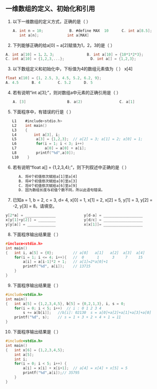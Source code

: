 ## 一维数组的定义、初始化和引用

1. 以下一维数组的定义方式，正确的是（    ）

      ```c
      A. int n = 10;			B. #define MAX  10		C. int a[8.5];			D. int a[];
         int a[n];			   int a[MAX]
      ```

2. 下列能够正确的给a[0] ~ a[2]赋值为1，2，3的是（        ）

```c
A. int a[10] = 1、2、3;				B. int a[10] = {10*1*2*3};
C. int a[10] = {1,2,3,...};            D. int a[] = {1,2,3};
```

3. 以下数组定义和初始化中，下标值为4的数组元素值为（       ）  x[4]

```c
float x[10] = {1, 2.5, 3, 4.5, 5.2, 6.2, 9};
A. 4.5 		B. 4		C. 5.2		D. 5
```

4. 若有说明“int a[3];”，则对数组a中元素的正确引用是（    ）

   ```c
   A. [3]					B. a(2)					C. a[1]				D. a[-2]
   ```

5. 下面程序中，有错误的行是（      ）

```c
   L1    #include<stdio.h>
   L2    int main()
   L3    {
   L4        int a[3], i; 
   L5    	  a[3] = {1,2,3};  // a[2] = 3; a[1] = 2; a[0] = 1;
   L6		  for(i = 1; i < 3; i++)
   L7             a[0] = a[0] + a[i];
   L8         printf("%d",a[0]);
   L10	  }
```

6. 若有说明“float a[] = {1,2,3,4};”，则下列叙述中正确的是（    ）

```tex
      A. 将4个初值依次赋给a[1]至a[4]
      B. 将4个初值依次赋给a[0]至a[3]
      C. 将4个初值依次赋给a[6]至a[9]
      D. 因为数组长度与初值个数不同，所以此语句错误。
```

7. 已知a = 1, b = 2, c = 3, d= 4, x[0] = 1, x[1] = 2, x[2] = 5, y[1] = 3, y[2] = -2, y[3] = 8。请填空。

```c
y[2*a] = ______________				y[d-a] = __________________
x[y[1]+y[2]] = ________				y[d/c] = __________________
y[y[a]] = _____________				x[x[1]]= __________________
```

8. 下面程序输出结果是（        ）

```c
#incluce<stdio.h>
int main()
{   int i, a[5] = {0};         // a[0]   a[1]   a[2]  a[3]  a[4]
    for(i = 1; i <= 4; i++){   //  0      1      3     7     15
        a[i] = a[i-1]*2 + 1;   // a[1]=2*a[0]+1
        printf("%d", a[i]);    // 13715
    }  
}
```

9. 下面程序输出结果是（        ）

```c
#include<stdio.h>
int main()
{   int a[5] = {1,2,3,4,5}, b[5] = {0,2,1,3}, i, s = 0;
    for(i = 0; i < 5; i++)  // i : 0 1 2 3 4
        s += a[b[i]];   //b[i]: 02130  s = a[0]+a[2]+a[1]+a[3]+a[0]
    printf("%d", s);    // s = 1 + 3 + 2 + 4 + 1 = 11
}
```

10. 下面程序输出结果是（        ）

```c
#include<stdio.h>
int main()
{   int x[6] = {1,2,3,4,5};
    int a[5];
    int i;
    for(i = 0; i < 5; i++) {
        a[i] = x[i] + x[i+1];  // a[4] = x[4] + x[5] = 5
        printf("%d",a[i]);// 35795
    }
}
```